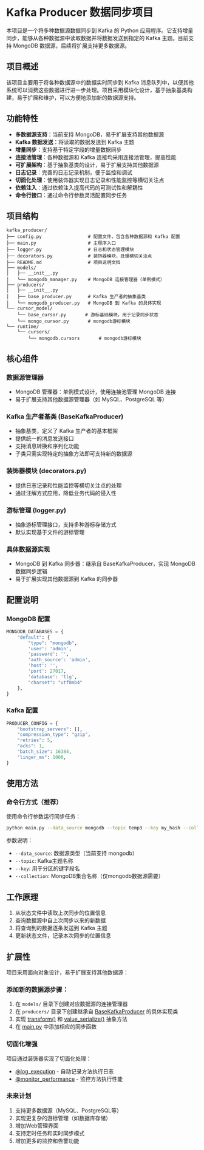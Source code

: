 # Kafka Producer 数据同步项目

本项目是一个将多种数据源数据同步到 Kafka 的 Python 应用程序。它支持增量同步，能够从各种数据源中读取数据并将数据发送到指定的
Kafka 主题。目前支持 MongoDB 数据源，后续将扩展支持更多数据源。

## 项目概述

该项目主要用于将各种数据源中的数据实时同步到 Kafka
消息队列中，以便其他系统可以消费这些数据进行进一步处理。项目采用模块化设计，基于抽象基类构建，易于扩展和维护，可以方便地添加新的数据源支持。

## 功能特性

- **多数据源支持**：当前支持 MongoDB，易于扩展支持其他数据源
- **Kafka 数据发送**：将读取的数据发送到 Kafka 主题
- **增量同步**：支持基于特定字段的增量数据同步
- **连接池管理**：各种数据源和 Kafka 连接均采用连接池管理，提高性能
- **可扩展架构**：基于抽象基类的设计，易于扩展支持其他数据源
- **日志记录**：完善的日志记录机制，便于监控和调试
- **切面化处理**：使用装饰器实现日志记录和性能监控等横切关注点
- **依赖注入**：通过依赖注入提高代码的可测试性和解耦性
- **命令行接口**：通过命令行参数灵活配置同步任务

## 项目结构

```
kafka_producer/
├── config.py                 # 配置文件，包含各种数据源和 Kafka 配置
├── main.py                   # 主程序入口
├── logger.py                 # 日志和状态管理模块
├── decorators.py             # 装饰器模块，处理横切关注点
├── README.md                 # 项目说明文档
├── models/
│   ├── __init__.py
│   └── mongodb_manager.py    # MongoDB 连接管理器（单例模式）
├── producers/
│   ├── __init__.py
│   ├── base_producer.py      # Kafka 生产者的抽象基类
│   └── mongodb_producer.py   # MongoDB 到 Kafka 的具体实现
└── cursor_model/
    └── base_cursor.py       # 游标基础模块，用于记录同步状态
    └── mongo_cursor.py       # mongodb游标模块
└── runtime/
    └── cursors/
        └── mongodb.cursors       # mongodb游标模块
```

## 核心组件

### 数据源管理器

- MongoDB 管理器：单例模式设计，使用连接池管理 MongoDB 连接
- 易于扩展支持其他数据源管理器（如 MySQL、PostgreSQL 等）

### Kafka 生产者基类 (BaseKafkaProducer)

- 抽象基类，定义了 Kafka 生产者的基本框架
- 提供统一的消息发送接口
- 支持消息转换和序列化功能
- 子类只需实现特定的抽象方法即可支持新的数据源

### 装饰器模块 (decorators.py)

- 提供日志记录和性能监控等横切关注点的处理
- 通过注解方式应用，降低业务代码的侵入性

### 游标管理 (logger.py)

- 抽象游标管理接口，支持多种游标存储方式
- 默认实现基于文件的游标管理

### 具体数据源实现

- MongoDB 到 Kafka 同步器：继承自 BaseKafkaProducer，实现 MongoDB 数据同步逻辑
- 易于扩展实现其他数据源到 Kafka 的同步器

## 配置说明

### MongoDB 配置

```python
MONGODB_DATABASES = {
    "default": {
        "type": "mongodb",
        'user': 'admin',
        'password': '',
        'auth_source': 'admin',
        'host': '',
        'port': 27017,
        'database': 'tlg',
        "charset": "utf8mb4"
    },
}
```

### Kafka 配置

```python
PRODUCER_CONFIG = {
    "bootstrap_servers": [],
    "compression_type": "gzip",
    "retries": 5,
    "acks": 1,
    "batch_size": 16384,
    "linger_ms": 1000,
}
```

## 使用方法

### 命令行方式（推荐）

使用命令行参数运行同步任务：

```bash
python main.py --data_source mongodb --topic temp3 --key my_hash --collection collection
```

参数说明：

- `--data_source`: 数据源类型（当前支持 mongodb）
- `--topic`: Kafka主题名称
- `--key`: 用于分区的键字段名
- `--collection`: MongoDB集合名称（仅mongodb数据源需要）

## 工作原理

1. 从状态文件中读取上次同步的位置信息
2. 查询数据源中自上次同步以来的新数据
3. 将查询到的数据逐条发送到 Kafka 主题
4. 更新状态文件，记录本次同步的位置信息

## 扩展性

项目采用面向对象设计，易于扩展支持其他数据源：

### 添加新的数据源步骤：

1. 在 `models/` 目录下创建对应数据源的连接管理器
2. 在 `producers/`
   目录下创建继承自 [BaseKafkaProducer](file:///e:/python/kafka_prducer/producers/base_producer.py#L14-L57) 的具体实现类
3. 实现 [transform()](file:///e:/python/kafka_prducer/producers/base_producer.py#L53-L65)
   和 [value_serialize()](file:///e:/python/kafka_prducer/producers/base_producer.py#L67-L77) 抽象方法
4. 在 [main.py](file:///e:/python/kafka_prducer/main.py) 中添加相应的同步函数

### 切面化增强

项目通过装饰器实现了切面化处理：

- [@log_execution](file:///e:/python/kafka_prducer/decorators.py#L7-L22) - 自动记录方法执行日志
- [@monitor_performance](file:///e:/python/kafka_prducer/decorators.py#L25-L41) - 监控方法执行性能

### 未来计划

1. 支持更多数据源（MySQL、PostgreSQL等）
2. 实现更复杂的游标管理（如数据库存储）
3. 增加Web管理界面
4. 支持定时任务和实时同步模式
5. 增加更多的监控和告警功能